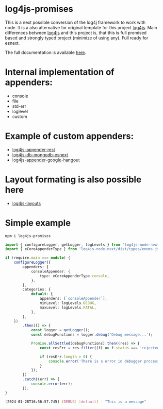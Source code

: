 # log4js-promises

This is a next possible conversion of the log4j framework to work with node. It is a also alternative for original template for this project [log4js](https://www.npmjs.com/package/log4js). Main differences between [log4js](https://www.npmjs.com/package/log4js) and this project is, that this is full promised based and strongly typed project (minimize of using any). Full ready for esnext.

The full documentation is available [here](https://github.com/forgetcz/log4js-promises).

# Internal implementation of appenders:

-   console
-   file
-   std-err
-   loglevel
-   custom

# Example of custom appenders:

-   [log4js-appender-rest](https://www.npmjs.com/package/og4js-appender-rest)
-   [log4js-db-mongodb-esnext](https://www.npmjs.com/package/log4js-db-mongodb-esnext)
-   [log4js-appender-google-hangout](https://www.npmjs.com/package/log4js-appender-google-hangout)

# Layout formating is also possible here

-   [log4js-layouts](https://www.npmjs.com/package/log4js-layouts)

# Simple example

```bash
npm i log4js-promises
```

```TypeScript
import { configureLogger, getLogger, logLevels } from 'log4js-node-next';
import { eCoreAppenderType } from 'log4js-node-next/dist/types/enums.js';

if (require.main === module) {
    configureLogger({
        appenders: {
            consoleAppender: {
                type: eCoreAppenderType.console,
            },
        },
        categories: {
            default: {
                appenders: [`consoleAppender`],
                minLevel: logLevels.DEBUG,
                maxLevel: logLevels.FATAL,
            },
        },
    })
        .then(() => {
            const logger = getLogger();
            const debugFunctions = logger.debug('Debug message...');

            Promise.allSettled(debugFunctions).then((res) => {
                const resErr = res.filter((f) => f.status === 'rejected');

                if (resErr.length > 0) {
                    console.error('There is a error in debugger processing');
                }
            });
        })
        .catch((err) => {
            console.error(err);
        });
}
```

```bash
[2024-01-28T16:56:57.745] [DEBUG] [default] - "This is a message"
```
